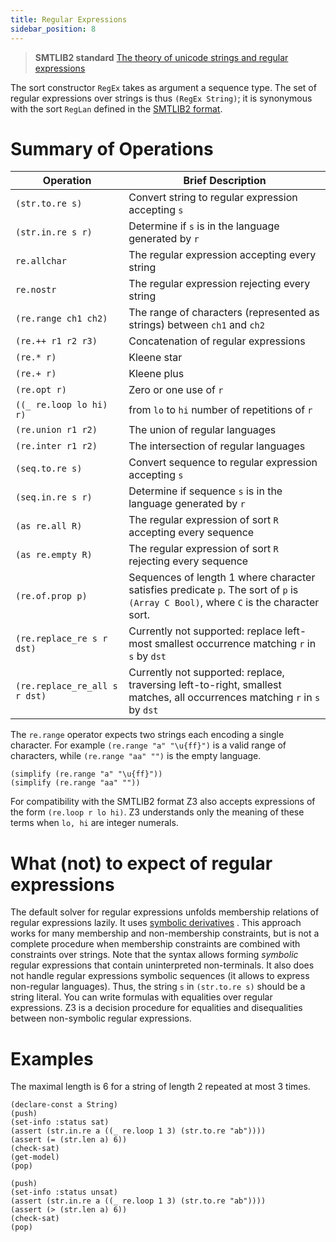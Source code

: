 ```yaml
---
title: Regular Expressions
sidebar_position: 8
---
```



> **SMTLIB2 standard** [The theory of unicode strings and regular expressions](http://smtlib.cs.uiowa.edu/theories-UnicodeStrings.shtml)


The sort constructor `RegEx` takes as argument a sequence type.
The set of regular expressions over strings is thus `(RegEx String)`; 
it is synonymous with the sort `RegLan` defined in the [SMTLIB2 format](http://smtlib.cs.uiowa.edu/theories-UnicodeStrings.shtml).

# Summary of Operations

   Operation                    | Brief Description
|-------------------------------|------------------------|
`(str.to.re s)`          | Convert string to regular expression accepting `s`
`(str.in.re s r)`        | Determine if `s` is in the language generated by `r`
`re.allchar`             | The regular expression accepting every string
`re.nostr`               | The regular expression rejecting every string
`(re.range ch1 ch2)`     | The range of characters (represented as strings) between `ch1` and `ch2`
`(re.++ r1 r2 r3)`       | Concatenation of regular expressions
`(re.* r)`               | Kleene star
`(re.+ r)`               | Kleene plus
`(re.opt r)`             | Zero or one use of `r`
`((_ re.loop lo hi) r)`  | from `lo` to `hi` number of repetitions of `r`
`(re.union r1 r2)`       | The union of regular languages
`(re.inter r1 r2)`       | The intersection of regular languages
`(seq.to.re s)`          | Convert sequence to regular expression accepting `s`
`(seq.in.re s r)`        | Determine if sequence `s` is in the language generated by `r`
`(as re.all R)`          | The regular expression of sort `R` accepting every sequence
`(as re.empty R)`        | The regular expression of sort `R` rejecting every sequence
`(re.of.prop p)`         | Sequences of length 1 where character satisfies predicate `p`. The sort of `p` is `(Array C Bool)`, where `C` is the character sort.
`(re.replace_re s r dst)`  | Currently not supported: replace left-most smallest occurrence matching `r` in `s` by `dst`  |
`(re.replace_re_all s r dst)`  | Currently not supported: replace, traversing left-to-right, smallest matches, all occurrences matching `r` in `s` by `dst`  |

The `re.range` operator expects two strings each encoding a single character.
For example `(re.range "a" "\u{ff}")` is a valid range of characters, 
while `(re.range "aa" "")` is the empty language. 

```z3
(simplify (re.range "a" "\u{ff}"))
(simplify (re.range "aa" ""))
```

For  compatibility with the SMTLIB2 format 
Z3 also accepts expressions of the form `(re.loop r lo hi)`.
Z3 understands only the meaning of these terms when `lo, hi` are 
integer numerals.

# What (not) to expect of regular expressions
The default solver for regular expressions unfolds membership relations of regular expressions lazily.
It uses [symbolic derivatives](https://dl.acm.org/doi/abs/10.1145/3453483.3454066) .
This approach works for many membership and non-membership constraints, but is not a complete 
procedure when membership constraints are combined with constraints over strings.
Note that the syntax allows forming _symbolic_ regular expressions that contain uninterpreted non-terminals.
It also does not handle regular expressions symbolic sequences (it allows
to express non-regular languages).
Thus, the string `s` in `(str.to.re s)` should be 
a string literal. You can write formulas with equalities over 
regular expressions. Z3 is a decision procedure for equalities and disequalities between non-symbolic regular expressions.

# Examples

The maximal length is 6 for a string of length 2 repeated at most 3 times.

```z3
(declare-const a String)
(push)
(set-info :status sat)
(assert (str.in.re a ((_ re.loop 1 3) (str.to.re "ab"))))
(assert (= (str.len a) 6))
(check-sat)
(get-model)
(pop)

(push)
(set-info :status unsat)
(assert (str.in.re a ((_ re.loop 1 3) (str.to.re "ab"))))
(assert (> (str.len a) 6))
(check-sat)
(pop)
```
 
